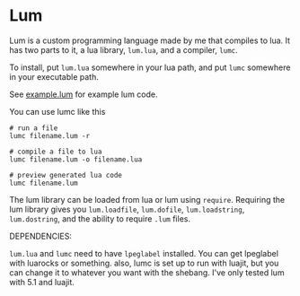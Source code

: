 # Lum
Lum is a custom programming language made by me that compiles to lua.
It has two parts to it, a lua library, `lum.lua`, and a compiler, `lumc`.

To install, put `lum.lua` somewhere in your lua path, and put `lumc` somewhere in your executable path.

See [example.lum](./example.lum) for example lum code.

You can use lumc like this
```
# run a file
lumc filename.lum -r

# compile a file to lua
lumc filename.lum -o filename.lua

# preview generated lua code
lumc filename.lum
```

The lum library can be loaded from lua or lum using `require`.
Requiring the lum library gives you `lum.loadfile`, `lum.dofile`, `lum.loadstring`, `lum.dostring`, and the ability to require `.lum` files.

DEPENDENCIES:

`lum.lua` and `lumc` need to have `lpeglabel` installed. You can get lpeglabel with luarocks or something.
also, lumc is set up to run with luajit, but you can change it to whatever you want with the shebang.
I've only tested lum with 5.1 and luajit.